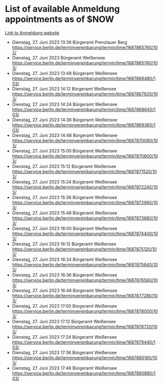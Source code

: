 # List of available Anmeldung appointments as of $NOW
[Link to Anmeldung website](https://service.berlin.de/terminvereinbarung/termin/tag.php?termin=1&anliegen[]=120686&dienstleisterlist=122210,122217,327316,122219,327312,122227,327314,122231,327346,122243,327348,122254,122252,329742,122260,329745,122262,329748,122271,327278,122273,327274,122277,327276,330436,122280,327294,122282,327290,122284,327292,122291,327270,122285,327266,122286,327264,122296,327268,150230,329760,122297,327286,122294,327284,122312,329763,122314,329775,122304,327330,122311,327334,122309,327332,317869,122281,327352,122279,329772,122283,122276,327324,122274,327326,122267,329766,122246,327318,122251,327320,122257,327322,122208,327298,122226,327300&herkunft=http%3A%2F%2Fservice.berlin.de%2Fdienstleistung%2F120686%2F)
- Dienstag, 27. Juni 2023 13:36 Bürgeramt Prenzlauer Berg https://service.berlin.de/terminvereinbarung/termin/time/1687865760/102/
- Dienstag, 27. Juni 2023  Bürgeramt Weißensee https://service.berlin.de/terminvereinbarung/termin/time/1687865760/103/
- Dienstag, 27. Juni 2023 13:48 Bürgeramt Weißensee https://service.berlin.de/terminvereinbarung/termin/time/1687866480/103/
- Dienstag, 27. Juni 2023 14:12 Bürgeramt Weißensee https://service.berlin.de/terminvereinbarung/termin/time/1687867920/103/
- Dienstag, 27. Juni 2023 14:24 Bürgeramt Weißensee https://service.berlin.de/terminvereinbarung/termin/time/1687868640/103/
- Dienstag, 27. Juni 2023 14:36 Bürgeramt Weißensee https://service.berlin.de/terminvereinbarung/termin/time/1687869360/103/
- Dienstag, 27. Juni 2023 14:48 Bürgeramt Weißensee https://service.berlin.de/terminvereinbarung/termin/time/1687870080/103/
- Dienstag, 27. Juni 2023 15:00 Bürgeramt Weißensee https://service.berlin.de/terminvereinbarung/termin/time/1687870800/103/
- Dienstag, 27. Juni 2023 15:12 Bürgeramt Weißensee https://service.berlin.de/terminvereinbarung/termin/time/1687871520/103/
- Dienstag, 27. Juni 2023 15:24 Bürgeramt Weißensee https://service.berlin.de/terminvereinbarung/termin/time/1687872240/103/
- Dienstag, 27. Juni 2023 15:36 Bürgeramt Weißensee https://service.berlin.de/terminvereinbarung/termin/time/1687872960/103/
- Dienstag, 27. Juni 2023 15:48 Bürgeramt Weißensee https://service.berlin.de/terminvereinbarung/termin/time/1687873680/103/
- Dienstag, 27. Juni 2023 16:00 Bürgeramt Weißensee https://service.berlin.de/terminvereinbarung/termin/time/1687874400/103/
- Dienstag, 27. Juni 2023 16:12 Bürgeramt Weißensee https://service.berlin.de/terminvereinbarung/termin/time/1687875120/103/
- Dienstag, 27. Juni 2023 16:24 Bürgeramt Weißensee https://service.berlin.de/terminvereinbarung/termin/time/1687875840/103/
- Dienstag, 27. Juni 2023 16:36 Bürgeramt Weißensee https://service.berlin.de/terminvereinbarung/termin/time/1687876560/103/
- Dienstag, 27. Juni 2023 16:48 Bürgeramt Weißensee https://service.berlin.de/terminvereinbarung/termin/time/1687877280/103/
- Dienstag, 27. Juni 2023 17:00 Bürgeramt Weißensee https://service.berlin.de/terminvereinbarung/termin/time/1687878000/103/
- Dienstag, 27. Juni 2023 17:12 Bürgeramt Weißensee https://service.berlin.de/terminvereinbarung/termin/time/1687878720/103/
- Dienstag, 27. Juni 2023 17:24 Bürgeramt Weißensee https://service.berlin.de/terminvereinbarung/termin/time/1687879440/103/
- Dienstag, 27. Juni 2023 17:36 Bürgeramt Weißensee https://service.berlin.de/terminvereinbarung/termin/time/1687880160/103/
- Dienstag, 27. Juni 2023 17:48 Bürgeramt Weißensee https://service.berlin.de/terminvereinbarung/termin/time/1687880880/103/
